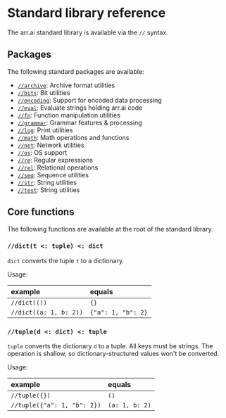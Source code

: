 # Standard library reference

The arr.ai standard library is available via the `//` syntax.

## Packages

The following standard packages are available:

- [`//archive`](std-archive.md): Archive format utilities
- [`//bits`](std-bits.md): Bit utilities
- [`//encoding`](std-encoding.md): Support for encoded data processing
- [`//eval`](std-eval.md): Evaluate strings holding arr.ai code
- [`//fn`](std-fn.md): Function manipulation utilities
- [`//grammar`](../syntax/std-grammar.md): Grammar features & processing
- [`//log`](std-log.md): Print utilities
- [`//math`](std-math.md): Math operations and functions
- [`//net`](std-net.md): Network utilities
- [`//os`](std-os.md): OS support
- [`//re`](std-re.md): Regular expressions
- [`//rel`](std-rel.md): Relational operations
- [`//seq`](std-seq.md): Sequence utilities
- [`//str`](std-str.md): String utilities
- [`//test`](std-test.md): String utilities

## Core functions

The following functions are available at the root of the standard library.

### `//dict(t <: tuple) <: dict`

`dict` converts the tuple `t` to a dictionary.

Usage:

| example | equals |
|:-|:-|
|`//dict(())` | `{}` |
| `//dict((a: 1, b: 2))` | `{"a": 1, "b": 2}` |

### `//tuple(d <: dict) <: tuple`

`tuple` converts the dictionary `d` to a tuple. All keys must be strings. The
operation is shallow, so dictionary-structured values won't be converted.

Usage:

| example | equals |
|:-|:-|
|`//tuple({})` | `()`|
| `//tuple({"a": 1, "b": 2})` | `(a: 1, b: 2)` |

